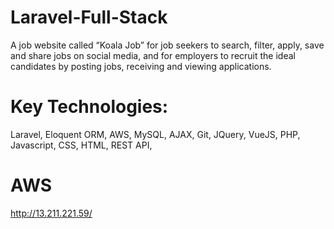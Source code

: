 # Laravel-Full-Stack

A job website called “Koala Job” for job seekers to search, filter, apply, save and share jobs on social media, and for
employers to recruit the ideal candidates by posting jobs, receiving and viewing applications.

# Key Technologies:
Laravel, Eloquent ORM, AWS, MySQL, AJAX, Git, JQuery, VueJS, PHP, Javascript, CSS, HTML, REST API,

# AWS
http://13.211.221.59/
